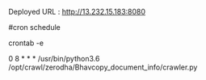 Deployed URL :
    http://13.232.15.183:8080
    
#cron schedule

crontab -e

0 8 * * * /usr/bin/python3.6 /opt/crawl/zerodha/Bhavcopy_document_info/crawler.py
